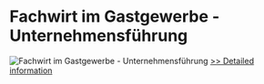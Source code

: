 # Fachwirt im Gastgewerbe - Unternehmensführung
![Fachwirt im Gastgewerbe - Unternehmensführung](https://mycommerce.akamaized.net/api/pimages/P300452422/BIG/300452422.JPG)
[>> Detailed information](https://secure.shareit.com/shareit/product.html?productid=300452422&affiliateid=200057808)